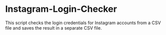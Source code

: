 # Instagram-Login-Checker
This script checks the login credentials for Instagram accounts from a CSV file and saves the result in a separate CSV file.

